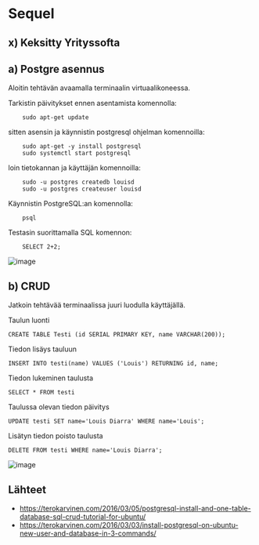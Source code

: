 # Sequel

## x) Keksitty Yrityssofta

## a) Postgre asennus

Aloitin tehtävän avaamalla terminaalin virtuaalikoneessa.

Tarkistin päivitykset ennen asentamista komennolla:

        sudo apt-get update

sitten asensin ja käynnistin postgresql ohjelman komennoilla:

        sudo apt-get -y install postgresql
        sudo systemctl start postgresql
        
loin tietokannan ja käyttäjän komennoilla:

        sudo -u postgres createdb louisd
        sudo -u postgres createuser louisd
        
Käynnistin PostgreSQL:an komennolla:

        psql
        
Testasin suorittamalla SQL komennon:

        SELECT 2+2;
        
![image](https://user-images.githubusercontent.com/112497215/219046068-7cf18d80-d029-45e8-816f-9e08d3ad7181.png)


## b) CRUD

Jatkoin tehtävää terminaalissa juuri luodulla käyttäjällä.

Taulun luonti

    CREATE TABLE Testi (id SERIAL PRIMARY KEY, name VARCHAR(200));

Tiedon lisäys tauluun

    INSERT INTO testi(name) VALUES ('Louis') RETURNING id, name;
    
Tiedon lukeminen taulusta

    SELECT * FROM testi

Taulussa olevan tiedon päivitys

    UPDATE testi SET name='Louis Diarra' WHERE name='Louis';

Lisätyn tiedon poisto taulusta

    DELETE FROM testi WHERE name='Louis Diarra';
    
![image](https://user-images.githubusercontent.com/112497215/219042969-cb2aeeba-aa06-4101-b4ae-122431b90041.png)




## Lähteet

 - https://terokarvinen.com/2016/03/05/postgresql-install-and-one-table-database-sql-crud-tutorial-for-ubuntu/
 - https://terokarvinen.com/2016/03/03/install-postgresql-on-ubuntu-new-user-and-database-in-3-commands/
